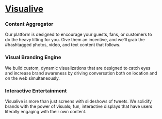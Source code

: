 <a href="http://visualiveapp.com/">Visualive</a>
================================================

<h3>Content Aggregator</h3>

<p>Our platform is designed to encourage your guests, fans, or customers to do the heavy lifting for you. Give them an incentive, and we’ll grab the #hashtagged photos, video, and text content that follows.</p>

<h3>Visual Branding Engine</h3>

<p>We build custom, dynamic visualizations that are designed to catch eyes and increase brand awareness by driving conversation both on location and on the web simultaneously.</p>

<h3>Interactive Entertainment</h3>

<p>Visualive is more than just screens with slideshows of tweets. We solidify brands with the power of visuals; fun, interactive displays that have users literally engaging with their own content.<p/>
